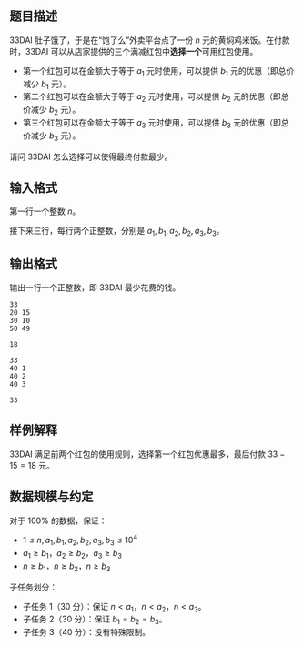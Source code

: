 ## 题目描述

33DAI 肚子饿了，于是在“饱了么”外卖平台点了一份 $n$ 元的黄焖鸡米饭。在付款时，33DAI 可以从店家提供的三个满减红包中**选择一个**可用红包使用。

- 第一个红包可以在金额大于等于 $a_1$ 元时使用，可以提供 $b_1$ 元的优惠（即总价减少 $b_1$ 元）。
- 第二个红包可以在金额大于等于 $a_2$ 元时使用，可以提供 $b_2$ 元的优惠（即总价减少 $b_2$ 元）。
- 第三个红包可以在金额大于等于 $a_3$ 元时使用，可以提供 $b_3$ 元的优惠（即总价减少 $b_3$ 元）。

请问 33DAI 怎么选择可以使得最终付款最少。

## 输入格式

第一行一个整数 $n$。

接下来三行，每行两个正整数，分别是 $a_1,b_1,a_2,b_2,a_3,b_3$。

## 输出格式

输出一行一个正整数，即 33DAI 最少花费的钱。

```input1
33
20 15
30 10
50 49
```

```output1
18
```

```input2
33
40 1
40 2
40 3
```

```output2
33
```

## 样例解释

33DAI 满足前两个红包的使用规则，选择第一个红包优惠最多，最后付款 $33-15=18$ 元。

## 数据规模与约定

对于 $100\%$ 的数据，保证：

- $1\le n,a_1,b_1,a_2,b_2,a_3,b_3 \le 10^4$
- $a_1\ge b_1$，$a_2\ge b_2$，$a_3\ge b_3$
- $n\ge b_1$，$n\ge b_2$，$n\ge b_3$

子任务划分：

- 子任务 1（30 分）：保证 $n\lt a_1$，$n\lt a_2$，$n\lt a_3$。
- 子任务 2（30 分）：保证 $b_1=b_2=b_3$。
- 子任务 3（40 分）：没有特殊限制。


